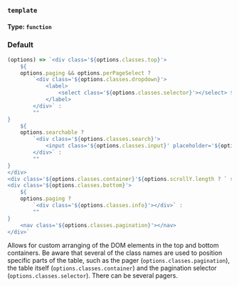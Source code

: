 ### `template`
#### Type: `function`

### Default

```javascript
(options) => `<div class='${options.classes.top}'>
    ${
    options.paging && options.perPageSelect ?
        `<div class='${options.classes.dropdown}'>
            <label>
                <select class='${options.classes.selector}'></select> ${options.labels.perPage}
            </label>
        </div>` :
        ""
}
    ${
    options.searchable ?
        `<div class='${options.classes.search}'>
            <input class='${options.classes.input}' placeholder='${options.labels.placeholder}' type='search'>
        </div>` :
        ""
}
</div>
<div class='${options.classes.container}'${options.scrollY.length ? ` style='height: ${options.scrollY}; overflow-Y: auto;'` : ""}></div>
<div class='${options.classes.bottom}'>
    ${
    options.paging ?
        `<div class='${options.classes.info}'></div>` :
        ""
}
    <nav class='${options.classes.pagination}'></nav>
</div>`
```

Allows for custom arranging of the DOM elements in the top and bottom containers. Be aware that several of the class names are used to position specific parts of the table, such as the pager (`options.classes.pagination`), the table itself (`options.classes.container`) and the pagination selector (`options.classes.selector`). There can be several pagers.
